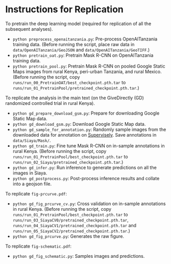 # Instructions for Replication

To pretrain the deep learning model (required for replication of all the subsequent analyses).

- `python preprocess_openaitanzania.py`: Pre-process OpenAITanzania training data. (Before running the script, place raw data in `data/OpenAITanzania/GeoJSON` and `data/OpenAITanzania/GeoTIFF`.)
- `python pretrain_oat.py`: Pretrain Mask R-CNN on OpenAITanzania training data.
- `python pretrain_pool.py`: Pretrain Mask R-CNN on pooled Google Static Maps images from rural Kenya, peri-urban Tanzania, and rural Mexico. (Before running the script, copy `runs/run_00_PretrainOAT/best_checkpoint.pth.tar` to `runs/run_01_PretrainPool/pretrained_checkpoint.pth.tar`.)

To replicate the analysis in the main text (on the GiveDirectly (GD) randomized controlled trial in rural Kenya).

- `python gd_prepare_download_gsm.py`: Prepare for downloading Google Static Map data.
- `python gd_download_gsm.py`: Download Google Static Map data.
- `python gd_sample_for_annotation.py`: Randomly sample images from the downloaded data for annotation on [Supervisely](https://supervise.ly/). Save annotations in `data/Siaya/Mask/`.
- `python gd_train.py`: Fine tune Mask R-CNN on in-sample annotations in rural Kenya. (Before running the script, copy `runs/run_01_PretrainPool/best_checkpoint.pth.tar` to `runs/run_02_Siaya/pretrained_checkpoint.pth.tar`.)
- `python gd_infer.py`: Run inference to generate predictions on all the images in Siaya.
- `python gd_postprocess.py`: Post-process inference results and collate into a geojson file.

To replicate `fig-prcurve.pdf`:

- `python gd_fig_prcurve_cv.py`: Cross validation on in-sample annotations in rural Kenya. (Before running the script, copy `runs/run_01_PretrainPool/best_checkpoint.pth.tar` to `runs/run_03_SiayaCV0/pretrained_checkpoint.pth.tar`, `runs/run_04_SiayaCV1/pretrained_checkpoint.pth.tar` and `runs/run_05_SiayaCV2/pretrained_checkpoint.pth.tar`.)
- `python gd_fig_prcurve.py`: Generates the raw figure.

To replicate `fig-schematic.pdf`:

- `python gd_fig_schematic.py`: Samples images and predictions.
